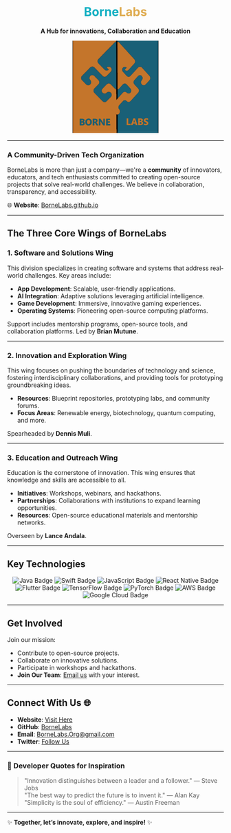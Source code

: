 <div align="center">
  <h1>
    <b>
      <span style="color:#10afc2;">Borne</span><span style="color:#dfac51;">Labs</span>
    </b>
  </h1>
  <p align="center">
    <strong>A Hub for innovations, Collaboration and Education</strong>
  </p>
  <img src="https://github.com/BorneLabs/Assets/blob/main/Images/BorneLabs%20Walpaper.png?raw=true" alt="BorneLabs Logo" width="200" />
</div>

---

### **A Community-Driven Tech Organization**  
BorneLabs is more than just a company—we're a **community** of innovators, educators, and tech enthusiasts committed to creating open-source projects that solve real-world challenges. We believe in collaboration, transparency, and accessibility.

🌐 **Website**: [BorneLabs.github.io](https://bornelabs.github.io)

---

## **The Three Core Wings of BorneLabs** 

### 1. **Software and Solutions Wing**  
This division specializes in creating software and systems that address real-world challenges. Key areas include:  
- **App Development**: Scalable, user-friendly applications.
- **AI Integration**: Adaptive solutions leveraging artificial intelligence.
- **Game Development**: Immersive, innovative gaming experiences.
- **Operating Systems**: Pioneering open-source computing platforms.

Support includes mentorship programs, open-source tools, and collaboration platforms. Led by **Brian Mutune**.

---

### 2. **Innovation and Exploration Wing**  
This wing focuses on pushing the boundaries of technology and science, fostering interdisciplinary collaborations, and providing tools for prototyping groundbreaking ideas.  
- **Resources**: Blueprint repositories, prototyping labs, and community forums.
- **Focus Areas**: Renewable energy, biotechnology, quantum computing, and more.

Spearheaded by **Dennis Muli**.

---

### 3. **Education and Outreach Wing**  
Education is the cornerstone of innovation. This wing ensures that knowledge and skills are accessible to all.  
- **Initiatives**: Workshops, webinars, and hackathons.
- **Partnerships**: Collaborations with institutions to expand learning opportunities.
- **Resources**: Open-source educational materials and mentorship networks.

Overseen by **Lance Andala**.

---

## **Key Technologies**

<p align="center">
  <img src="https://img.shields.io/badge/Code-Java-007396?style=for-the-badge&logo=java&logoColor=white&width=200" alt="Java Badge" />
  <img src="https://img.shields.io/badge/Code-Swift-FA7343?style=for-the-badge&logo=swift&logoColor=white&width=200" alt="Swift Badge" />
  <img src="https://img.shields.io/badge/Code-JavaScript-F7DF1E?style=for-the-badge&logo=javascript&logoColor=black&width=200" alt="JavaScript Badge" />
  <img src="https://img.shields.io/badge/Framework-React%20Native-61DAFB?style=for-the-badge&logo=react&logoColor=black&width=200" alt="React Native Badge" />
  <img src="https://img.shields.io/badge/Framework-Flutter-02569B?style=for-the-badge&logo=flutter&logoColor=white&width=200" alt="Flutter Badge" />
  <img src="https://img.shields.io/badge/AI-TensorFlow-FF6F00?style=for-the-badge&logo=tensorflow&logoColor=white&width=200" alt="TensorFlow Badge" />
  <img src="https://img.shields.io/badge/AI-PyTorch-EE4C2C?style=for-the-badge&logo=pytorch&logoColor=white&width=200" alt="PyTorch Badge" />
  <img src="https://img.shields.io/badge/Cloud-AWS-232F3E?style=for-the-badge&logo=amazon-aws&logoColor=white&width=200" alt="AWS Badge" />
  <img src="https://img.shields.io/badge/Cloud-Google%20Cloud-4285F4?style=for-the-badge&logo=google-cloud&logoColor=white&width=200" alt="Google Cloud Badge" />
</p>

---

## **Get Involved**  

Join our mission:
- Contribute to open-source projects.  
- Collaborate on innovative solutions.  
- Participate in workshops and hackathons.  
- **Join Our Team**: [Email us](mailto:brianxborne@gmail.com?subject=Join%20BorneLabs%20Team&body=Hello,%20I%20am%20interested%20in%20joining%20the%20team.%20Please%20let%20me%20know%20the%20next%20steps!) with your interest.

---

## **Connect With Us** 🌐  

- **Website**: [Visit Here](https://bornelabs.github.io)  
- **GitHub**: [BorneLabs](https://github.com/BorneLabs)  
- **Email**: [BorneLabs.Org@gmail.com](mailto:bornelabs.org@gmail.com)  
- **Twitter**: [Follow Us](https://twitter.com/BorneLabs)  

---

### 💬 Developer Quotes for Inspiration

> "Innovation distinguishes between a leader and a follower." — Steve Jobs  
> "The best way to predict the future is to invent it." — Alan Kay  
> "Simplicity is the soul of efficiency." — Austin Freeman

---

✨ **Together, let’s innovate, explore, and inspire!** ✨
